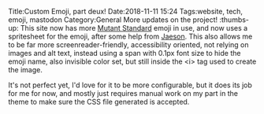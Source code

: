 Title:Custom Emoji, part deux!
Date:2018-11-11 15:24
Tags:website, tech, emoji, mastodon
Category:General
More updates on the project! :thumbs-up: This site now has more [Mutant Standard](https://mutant.tech) emoji in use, and now uses a spritesheet for the emoji, after some help from [Jaeson](https://jaesond.cc). This also allows me to be far more screenreader-friendly, accessibility oriented, not relying on images and alt text, instead using a span with 0.1px font size to hide the emoji name, also invisible color set, but still inside the &lt;i&gt; tag used to create the image.

It's not perfect yet, I'd love for it to be more configurable, but it does its job for me for now, and mostly just requires manual work on my part in the theme to make sure the CSS file generated is accepted.
